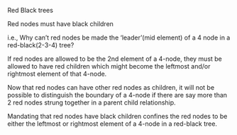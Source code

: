 Red Black trees

Red nodes must have black children

i.e., Why can’t red nodes be made the ‘leader’(mid element) of a 4 node
in a red-black(2-3-4) tree?

If red nodes are allowed to be the 2nd element of a 4-node, they must be
allowed to have red children which might become the leftmost and/or
rightmost element of that 4-node.

Now that red nodes can have other red nodes as children, it will not be
possible to distinguish the boundary of a 4-node if there are say more
than 2 red nodes strung together in a parent child relationship.

Mandating that red nodes have black children confines the red nodes to
be either the leftmost or rightmost element of a 4-node in a red-black
tree.
